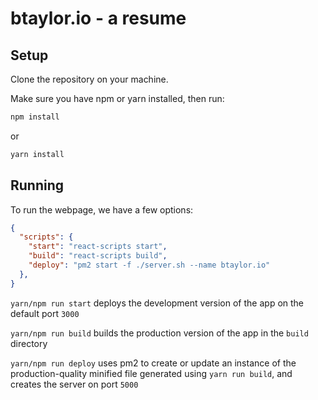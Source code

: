 # btaylor.io - a resume

## Setup

Clone the repository on your machine.

Make sure you have npm or yarn installed, then run:


```bash
npm install
```
or
```bash
yarn install
```

## Running

To run the webpage, we have a few options:

```json
{
  "scripts": {
    "start": "react-scripts start",
    "build": "react-scripts build",
    "deploy": "pm2 start -f ./server.sh --name btaylor.io"
  },
}
```

`yarn/npm run start` deploys the development version of the app on the default port `3000`

`yarn/npm run build` builds the production version of the app in the `build` directory

`yarn/npm run deploy` uses pm2 to create or update an instance of the production-quality minified file generated using `yarn run build`, and creates the server on port `5000`